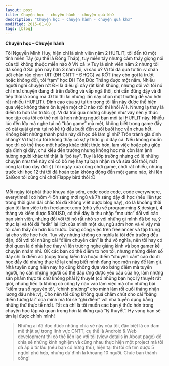 ```yaml
---
layout: post
title: Chuyện học - chuyện hành - chuyện quá khứ
description: "Chuyện học - chuyện hành - chuyện quá khứ"
modified: 2015-01-08
tags: [blog]
---
```

**Chuyện học – Chuyện hành** <br>

Tôi Nguyễn Minh Huy, hiện chỉ là sinh viên năm 2 HUFLIT, tôi đến từ một tỉnh miền Tây (cụ thể là Đồng Tháp), tuy miền tây nhưng cảm thấy giọng nói của tôi không thuộc miền nào ở VN cả :v
Tuy là sinh viên năm 2 nhưng tôi đã sống ở Sài gòn này hơn 3 năm rồi, vì sao ư? Vì tôi đã quá tự tin :v chân ướt chân ráo chọn UIT (ĐH CNTT – ĐHQG) và RỚT (hay còn gọi là trượt hoặc không đỗ), tôi “tạm” học ĐH Tôn Đức Thắng được một năm. Nhiều người nghĩ chuyện rớt ĐH là điều gì đấy rất kinh khủng, nhưng đối với tôi nó chỉ như chuyện đang đi trên đường và vấp ngã thôi, chỉ cần đứng dậy và đi tiếp thôi là xong mà :D tôi thi lại nhưng lần này chọn một trường dễ vào hơn rất nhiều (HUFLIT). Đỉnh cao của sự tự tin trong tôi lần này được thể hiện qua việc không thèm ôn luyện một chữ nào (tôi thi khối A1). Nhưng lạ thay là điểm to hơn lần trước :)). Vì đã trải qua những chuyện như vậy nên ý thức học tập của tôi có thể nói là hơn những người bạn mới tại HUFLIT này. Nhiều lúc đến lớp mà nghe tụi nó “bàn game” mà mệt, không biết trong game đấy có cái quái gì mà tụi nó kể từ đầu buổi đến cuối buổi học vẫn chưa hết. Không biết những thành phần này đi học để làm gì nhỉ? Trốn tránh gia đình chăng? Vì thật sự tôi không thấy có sự ý thức gì ở đây cả. Nếu không muốn học thì có thể theo một hướng khác thiết thực hơn, làm việc hoặc phụ giúp gia đình gì đấy, chứ kiểu đến trường nhưng không học mà còn làm ảnh hưởng người khác thì thật là “bó tay”. Tuy là lớp trưởng nhưng có lẽ những chuyện như thế này chỉ có bố mẹ hay tự bạn nhận ra và sửa đổi thôi, mất công lại bảo dạy đời :)) Tôi ngày xưa cũng chơi game, chơi rất nhiều, nhưng trước khi học 12 thì tôi đã hoàn toàn không động đến một game nào, khi lên SaiGon tôi cũng chỉ chơi Flappy bird thôi :D 

<img src="http://i2.cdn.turner.com/cnnnext/dam/assets/130116232904-german-programmer-story-top.jpg" alt="">

Mỗi ngày tôi phải thức khuya dậy sớm, code code code, code everywhere, everytime!!! có hôm 4-5h sáng mới ngủ và 7h sáng dậy đi học (nếu liên tục trong thời gian dài chắc tôi đã không viết được blog này), đó là khoảng thời gian tôi làm việc trên freelancer.com (chủ yếu về programming & design), 4 tháng và kiếm được 530USD, có thể đây là thu nhập “mơ ước” đối với các bạn sinh viên, nhưng đối với tôi nó rất nhỏ so với những gì mình đã bỏ ra, ý thực lại và tôi đã “edit” lại lịch của mình một xíu, ngủ sớm hơn và vì vậy mà tôi cảm thấy ổn hơn lúc trước. Dừng công việc trên freelancer và tập trung lại cho việc học hơn. Tuy vậy nhưng không có nghĩa là tôi đến trường đều đặn, đối với tôi những cái “điểm chuyên cần” là thứ vô nghĩa, nên tôi hay có thói quen là ở nhà học thay vì lên trường nghe giảng kinh và bọn gamer kể chuyện nhảm nhí. OK các bạn có thể điểm to hơn tôi, nhưng những điểm số đấy chỉ là điểm ảo (copy trong kiểm tra hoặc điểm “chuyên cần” cao do đi học đầy đủ nhưng thực tế lại chẳng biết mình đang học môn này để làm gì). Nhà tuyển dụng hiện nay họ cũng không dựa vào bảng điểm mà tuyển người, họ cần những người có thể đáp ứng được yêu cầu của họ, làm những sản phẩm thực tế chứ không phải lý thuyết (có những bạn học lý thuyết rất giỏi, nhưng tiếc là không có công ty nào vào làm việc mà cho những bài “kiểm tra số nguyên tô”, “chính phương” cho mình làm rồi cuối tháng nhận lương đâu nhé :v), Cho nên tôi cũng không quá chăm chút cho cái “bảng điểm tương lai” của mình mà tôi sẽ “ghi điểm” với nhà tuyển dụng bằng những thứ thực tế nhất. Tất cả chỉ là tôi muốn các bạn ý thức hơn trong chuyện học tập và quan trọng hơn là đừng quá “lý thuyết”. Hy vọng bạn sẽ tìm lại được chính mình!

>Những ai đã đọc được những chia sẻ này của tôi, đặc biệt là có đam mê thật sự trong lĩnh vực CNTT, cụ thể là Android & Web development thì có thể liên lạc với tôi (view details in About page)  để chia sẻ những kinh nghiệm và cùng nhau thực hiện một project mà tôi đã ấp ủ từ lâu (nếu bạn có hứng thú), hiện tại thì tôi đã tìm được 5 người phù hợp, nhưng dự định là khoảng 10 người. Chúc bạn thành công!
